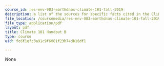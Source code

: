 ```yaml
---
course_id: res-env-003-earthdnas-climate-101-fall-2019
description: a list of the sources for specific facts cited in the Climate 101 presentation
file_location: /coursemedia/res-env-003-earthdnas-climate-101-fall-2019/fc6f1efc3a91c9f6801f23b74db16df1_CC_Handout_B.pdf
file_type: application/pdf
layout: pdf
title: Climate 101 Handout B
type: course
uid: fc6f1efc3a91c9f6801f23b74db16df1

---
```

None